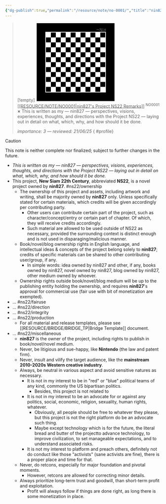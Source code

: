 ```yaml
---
{"dg-publish":true,"permalink":"/resource/note/no-0001/","title":"nin827's Project NS22 Remarks","tags":["-note","-meta"]}
---
```


>[!empty]
> ![RESOURCE/ASSET/OTHER/PlaceholderIcon.png|icon](/img/user/RESOURCE/ASSET/OTHER/PlaceholderIcon.png) <u class="title">[[RESOURCE/NOTE/NO0001\|nin827's Project NS22 Remarks]]</u> <sup class="title">NO0001</sup> <b class="title">×</b>
> This is written as my — nin827 — perspectives, visions, experiences, thoughts, and directions with the Project NS22 — laying out in detail on what, which, why, and how should it be done.
> 
> <i class="small">importance: 3 — reviewed: 21/06/25</i>
{ #profile}


>[!caution]
>This note is neither complete nor finalized; subject to further changes in the future.

- *This is written as my — nin827 — perspectives, visions, experiences, thoughts, and directions with the Project NS22 — laying out in detail on what, which, why, and how should it be done.*
- This project, __New Siam 22th Century__, abbreviated __NS22__, is a novel project owned by __nin827__. #ns22/ownership
	- The ownership of this project and assets, including artwork and writing, shall be majority owned by __nin827__ only. Unless specifically stated for certain materials, which credits will be given accordingly per contributing party.
		- Other users can contribute certain part of the project, such as character/concept/entry or certain part of chapter. Of which, they will receive credits accordingly.
		- Such material are allowed to be used outside of NS22 as necessary, provided the surrounding context is distinct enough and is not used in disparaging/malicious manner.
	- Book/novel/blog ownership rights in English language, and intellectual ideas & concepts of the project belong solely to **nin827**; credits of specific materials can be shared to other contributing user/group, if any.
		- In simple words: idea owned by nin827 and other, if any, books owned by nin827, novel owned by nin827, blog owned by nin827, other medium owned by whoever.
	- Ownership rights outside book/novel/blog medium will be up to the publishing entity holding the ownership, and requires **nin827**'s approval for commercial use (fair use with bit of monetization are exempted).
- ... #ns22/fairuse
- ... #ns22/direction
- ... #ns22/integrity
- ... #ns22/production
	- For all material and release templates, please see [[RESOURCE/BRIDGE/BRIDGE_TP\|Bridge Template]] document.
- ... #ns22/miscellaneous
	- **nin827** is the owner of the project, including rights to publish in book/novel/novel medium.
	- Never, be litigious and sue-happy, like **Nintendo** (the law and patent firm).
	- Never, insult and vilify the target audience, like the **mainstream 2010-2020s Western creative industry**.
	- Always, be neutral in various aspect and avoid sensitive natures as necessary.
		- It is not in my interest to be in "red" or "blue" political teams of any kind, commonly the US bipartisan politics.
			- Besides, this project is not related to 
		- It is not in my interest to be an advocate for or against any politics, social, economic, religion, sexuality, human rights, whatever.
			- Obviously, all people should be free to whatever they please, but this project is not the right platform do be an advocate such thing.
			- Maybe except technology which is for the future, the literal bread and butter of the projectto advance technology, to improve civilization, to set manageable expectations, and to understand associated risks.
		- It is not my interest to platform and preach others, definitely not do conduct like those "activists" (sane activists are fine), there is a proper place and time for that.
	- Never, do retcons, especially for major foundation and pivotal moments.
		- However, retcons are allowed for correcting minor details.
	- Always prioritize long-term trust and goodwill, than short-term profit and exploitation.
		- Profit will always follow if things are done right, as long there is some monetization in place.
